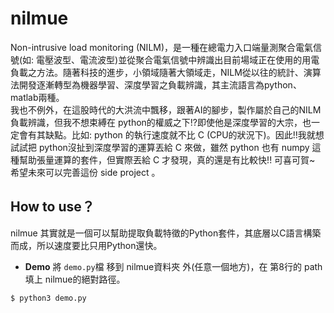 # nilmue
Non-intrusive load monitoring (NILM)，是一種在總電力入口端量測聚合電氣信號(如: 電壓波型、電流波型)並從聚合電氣信號中辨識出目前場域正在使用的用電負載之方法。隨著科技的進步，小領域隨著大領域走，NILM從以往的統計、演算法開發逐漸轉型為機器學習、深度學習之負載辨識，其主流語言為python、matlab兩種。<br>
我也不例外，在這股時代的大洪流中飄移，跟著AI的腳步，製作屬於自己的NILM負載辨識，但我不想束縛在 python的權威之下!?即使他是深度學習的大宗，也一定會有其缺點。比如: python 的執行速度就不比 C (CPU的狀況下)。因此!!我就想試試把 python沒扯到深度學習的運算丟給 C 來做，雖然 python 也有 numpy 這種幫助張量運算的套件，但實際丟給 C 才發現，真的還是有比較快!! 可喜可賀~ 希望未來可以完善這份 side project 。
## How to use？
nilmue 其實就是一個可以幫助提取負載特徵的Python套件，其底層以C語言構築而成，所以速度要比只用Python還快。

* <b>Demo</b>
將 `demo.py`檔 移到 nilmue資料夾 外(任意一個地方)，在 第8行的 path 填上 nilmue的絕對路徑。
```bash
$ python3 demo.py
```



